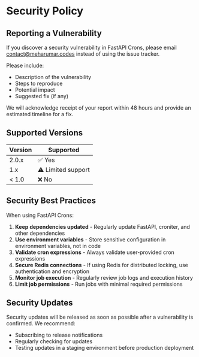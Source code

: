 # Security Policy

## Reporting a Vulnerability

If you discover a security vulnerability in FastAPI Crons, please email contact@meharumar.codes instead of using the issue tracker.

Please include:
- Description of the vulnerability
- Steps to reproduce
- Potential impact
- Suggested fix (if any)

We will acknowledge receipt of your report within 48 hours and provide an estimated timeline for a fix.

## Supported Versions

| Version | Supported          |
| ------- | ------------------ |
| 2.0.x   | ✅ Yes             |
| 1.x     | ⚠️ Limited support |
| < 1.0   | ❌ No              |

## Security Best Practices

When using FastAPI Crons:

1. **Keep dependencies updated** - Regularly update FastAPI, croniter, and other dependencies
2. **Use environment variables** - Store sensitive configuration in environment variables, not in code
3. **Validate cron expressions** - Always validate user-provided cron expressions
4. **Secure Redis connections** - If using Redis for distributed locking, use authentication and encryption
5. **Monitor job execution** - Regularly review job logs and execution history
6. **Limit job permissions** - Run jobs with minimal required permissions

## Security Updates

Security updates will be released as soon as possible after a vulnerability is confirmed. We recommend:

- Subscribing to release notifications
- Regularly checking for updates
- Testing updates in a staging environment before production deployment
